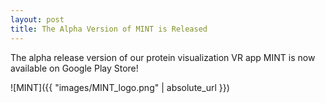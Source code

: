 ```yaml
---
layout: post
title: The Alpha Version of MINT is Released
---
```


The alpha release version of our protein visualization VR app MINT is now available on Google Play Store!

![MINT]({{ "images/MINT_logo.png" | absolute_url }})